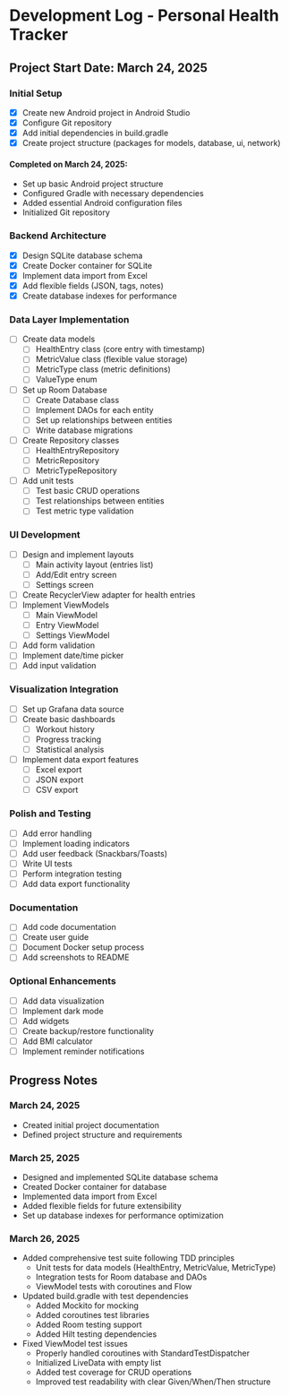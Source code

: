 # Development Log - Personal Health Tracker

## Project Start Date: March 24, 2025

### Initial Setup
- [x] Create new Android project in Android Studio
- [x] Configure Git repository
- [x] Add initial dependencies in build.gradle
- [x] Create project structure (packages for models, database, ui, network)

#### Completed on March 24, 2025:
- Set up basic Android project structure
- Configured Gradle with necessary dependencies
- Added essential Android configuration files
- Initialized Git repository

### Backend Architecture
- [x] Design SQLite database schema
- [x] Create Docker container for SQLite
- [x] Implement data import from Excel
- [x] Add flexible fields (JSON, tags, notes)
- [x] Create database indexes for performance

### Data Layer Implementation
- [ ] Create data models
  - [ ] HealthEntry class (core entry with timestamp)
  - [ ] MetricValue class (flexible value storage)
  - [ ] MetricType class (metric definitions)
  - [ ] ValueType enum
- [ ] Set up Room Database
  - [ ] Create Database class
  - [ ] Implement DAOs for each entity
  - [ ] Set up relationships between entities
  - [ ] Write database migrations
- [ ] Create Repository classes
  - [ ] HealthEntryRepository
  - [ ] MetricRepository
  - [ ] MetricTypeRepository
- [ ] Add unit tests
  - [ ] Test basic CRUD operations
  - [ ] Test relationships between entities
  - [ ] Test metric type validation

### UI Development
- [ ] Design and implement layouts
  - [ ] Main activity layout (entries list)
  - [ ] Add/Edit entry screen
  - [ ] Settings screen
- [ ] Create RecyclerView adapter for health entries
- [ ] Implement ViewModels
  - [ ] Main ViewModel
  - [ ] Entry ViewModel
  - [ ] Settings ViewModel
- [ ] Add form validation
- [ ] Implement date/time picker
- [ ] Add input validation

### Visualization Integration
- [ ] Set up Grafana data source
- [ ] Create basic dashboards
  - [ ] Workout history
  - [ ] Progress tracking
  - [ ] Statistical analysis
- [ ] Implement data export features
  - [ ] Excel export
  - [ ] JSON export
  - [ ] CSV export

### Polish and Testing
- [ ] Add error handling
- [ ] Implement loading indicators
- [ ] Add user feedback (Snackbars/Toasts)
- [ ] Write UI tests
- [ ] Perform integration testing
- [ ] Add data export functionality

### Documentation
- [ ] Add code documentation
- [ ] Create user guide
- [ ] Document Docker setup process
- [ ] Add screenshots to README

### Optional Enhancements
- [ ] Add data visualization
- [ ] Implement dark mode
- [ ] Add widgets
- [ ] Create backup/restore functionality
- [ ] Add BMI calculator
- [ ] Implement reminder notifications

## Progress Notes

### March 24, 2025
- Created initial project documentation
- Defined project structure and requirements

### March 25, 2025
- Designed and implemented SQLite database schema
- Created Docker container for database
- Implemented data import from Excel
- Added flexible fields for future extensibility
- Set up database indexes for performance optimization

### March 26, 2025
- Added comprehensive test suite following TDD principles
  - Unit tests for data models (HealthEntry, MetricValue, MetricType)
  - Integration tests for Room database and DAOs
  - ViewModel tests with coroutines and Flow
- Updated build.gradle with test dependencies
  - Added Mockito for mocking
  - Added coroutines test libraries
  - Added Room testing support
  - Added Hilt testing dependencies
- Fixed ViewModel test issues
  - Properly handled coroutines with StandardTestDispatcher
  - Initialized LiveData with empty list
  - Added test coverage for CRUD operations
  - Improved test readability with clear Given/When/Then structure
